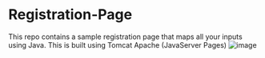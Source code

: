 # Registration-Page
This repo contains a sample registration page that maps all your inputs using Java. This is built using Tomcat Apache (JavaServer Pages)
![image](https://user-images.githubusercontent.com/100380634/227791373-7e6f5b9b-8c8a-4e43-a9fb-412fc98eeef3.png)
